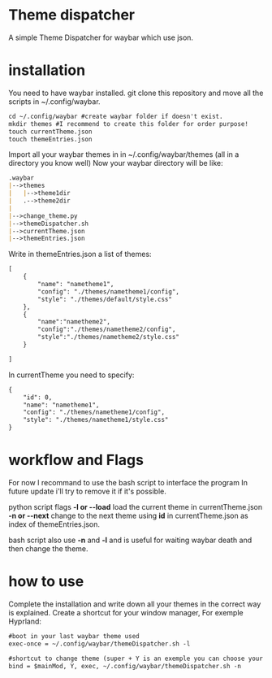 # Theme dispatcher
A simple Theme Dispatcher for waybar which use json.

# installation
You need to have waybar installed.
git clone this repository and move all the scripts in ~/.config/waybar.
``` markdown
cd ~/.config/waybar #create waybar folder if doesn't exist.
mkdir themes #I recommend to create this folder for order purpose!
touch currentTheme.json
touch themeEntries.json
```

Import all your waybar themes in in ~/.config/waybar/themes (all in a directory you know well)
Now your waybar directory will be like:
``` markdown
.waybar
|-->themes
|   |-->theme1dir
|   .-->theme2dir
|
|-->change_theme.py
|-->themeDispatcher.sh
|-->currentTheme.json
|-->themeEntries.json
```

Write in themeEntries.json a list of themes:
``` markdown
[
    {
        "name": "nametheme1",
        "config": "./themes/nametheme1/config",
        "style": "./themes/default/style.css"
    },
    {
        "name":"nametheme2",
        "config":"./themes/nametheme2/config",
        "style":"./themes/nametheme2/style.css"
    }

]
```
In currentTheme you need to specify:
``` markdown
{
    "id": 0,
    "name": "nametheme1",
    "config": "./themes/nametheme1/config",
    "style": "./themes/nametheme1/style.css"
}
```

# workflow and Flags
For now I recommand to use the bash script to interface the program
In future update i'll try to remove it if it's possible.

python script flags
**-l or --load** load the current theme in currentTheme.json
**-n or --next** change to the next theme using **id** in currentTheme.json as index of themeEntries.json.

bash script also use **-n** and **-l** and is useful for waiting waybar death and then change the theme.

# how to use
Complete the installation and write down all your themes in the correct way is explained.
Create a shortcut for your window manager,
For exemple Hyprland:
```markdown
#boot in your last waybar theme used
exec-once = ~/.config/waybar/themeDispatcher.sh -l

#shortcut to change theme (super + Y is an exemple you can choose your own binding)
bind = $mainMod, Y, exec, ~/.config/waybar/themeDispatcher.sh -n
```
